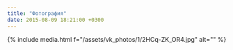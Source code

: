 ```yaml
---
title: "Фотография"
date: 2015-08-09 18:21:00 +0300
---
```



{% include media.html f="/assets/vk_photos/1/2HCq-ZK_OR4.jpg" alt="" %}
